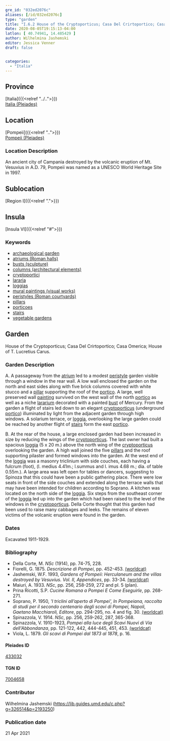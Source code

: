 ```yaml
---
gre_id: "032ed2076c"
aliases: [/id/032ed2076c]
type: "garden"
title: "I.6.2 House of the Cryptoporticus; Casa Del Crirtoportico; Casa Omerica; House of T. Lucretius Carus"
date: 2020-08-05T19:15:13-04:00
latlon: [ 40.74941, 14.485429 ]
author: Wilhelmina Jashemski
editor: Jessica Venner
draft: false


categories:
  - "Italia"
---
```


## Province
[Italia]({{<relref "../..">}}) \
[Italia (Pleiades)](https://pleiades.stoa.org/places/1052)

## Location
[Pompeii]({{<relref "..">}}) \
[Pompeii (Pleiades)](https://pleiades.stoa.org/places/433032)


### Location Description
An ancient city of Campania destroyed by the volcanic eruption of Mt. Vesuvius in A.D. 79, Pompeii was named as a UNESCO World Heritage Site in 1997.

## Sublocation
[Region I]({{<relref ".">}})
## Insula
[Insula VI]({{<relref "#">}})

### Keywords
- [archaeological garden](#)
- [atriums (Roman halls)](http://vocab.getty.edu/page/aat/300004097)
- [busts (sculpture)](http://vocab.getty.edu/page/aat/300417950)
- [columns (architectural elements)](http://vocab.getty.edu/page/aat/300001571)
- [cryptoportici](http://vocab.getty.edu/page/aat/300004295)
- [lararia](http://vocab.getty.edu/page/aat/300400600)
- [loggias](http://vocab.getty.edu/page/aat/300004137)
- [mural paintings (visual works)](http://vocab.getty.edu/page/aat/300033644)
- [peristyles (Roman courtyards)](http://vocab.getty.edu/page/aat/300004029)
- [pillars](http://vocab.getty.edu/page/aat/300264605)
- [porticoes](http://vocab.getty.edu/page/aat/300004145)
- [stairs](http://vocab.getty.edu/page/aat/300003228)
- [vegetable gardens](http://vocab.getty.edu/page/aat/300008142)


## Garden
House of the Cryptoporticus; Casa Del Crirtoportico; Casa Omerica; House of T. Lucretius Carus.


### Garden Description

A. A passageway from the [atrium](http://vocab.getty.edu/page/aat/300004097) led to a modest [peristyle](http://vocab.getty.edu/page/aat/300004029) garden visible through a window in the rear wall. A low wall enclosed the garden on the north and east sides along with five brick columns covered with white stucco and a [pillar](http://vocab.getty.edu/page/aat/300264605) supporting the roof of the [portico](http://vocab.getty.edu/page/aat/300004145). A large, well preserved wall [painting](http://vocab.getty.edu/page/aat/300033644) survived on the west wall of the north [portico](http://vocab.getty.edu/page/aat/300004145) as well as a niche [lararium](http://vocab.getty.edu/page/aat/300400600) decorated with a painted [bust](http://vocab.getty.edu/page/aat/300417950) of Mercury. From the garden a flight of stairs led down to an elegant [cryptoporticus](http://vocab.getty.edu/page/aat/300004295) (underground [portico](http://vocab.getty.edu/page/aat/300004145)) illuminated by light from the adjacent garden through high windows. A solarium terrace, or [loggia](http://vocab.getty.edu/page/aat/300004137), overlooking the large garden could be reached by another flight of [stairs](http://vocab.getty.edu/page/aat/300003228) form the east [portico](http://vocab.getty.edu/page/aat/300004145).

B. At the rear of the house, a large enclosed garden had been increased in size by reducing the wings of the [cryptoporticus](http://vocab.getty.edu/page/aat/300004295). The last owner had built a spacious [loggia](http://vocab.getty.edu/page/aat/300004137) (5 x 20 m.) above the north wing of the [cryptoporticus](http://vocab.getty.edu/page/aat/300004295) overlooking the garden. A high wall joined the five [pillars](http://vocab.getty.edu/page/aat/300264605) and the roof supporting pilaster and formed windows into the garden. At the west end of the [loggia](http://vocab.getty.edu/page/aat/300004137) was a masonry triclinium with side couches, each having a fulcrum (foot), (l. medius 4.41m.; l.summus and l. imus 4.68 m.; dia. of table 0.55m.). A large area was left open for tables or dancers, suggesting to Spinoza that this could have been a public gathering place. There were low seats in front of the side couches and extended along the terrace walls that may have been intended for children according to Soprano. A kitchen was located on the north side of the [loggia](http://vocab.getty.edu/page/aat/300004137). Six steps from the southeast corner of the [loggia](http://vocab.getty.edu/page/aat/300004137) led up into the garden which had been raised to the level of the windows in the [cryptoporticus](http://vocab.getty.edu/page/aat/300004295). Della Corte thought that this garden had been used to raise many cabbages and leeks. The remains of eleven victims of the volcanic eruption were found in the garden.

<!--### Maps-->

<!--
OLD WAY (DO NOT USE)
![alt_text](../../images/image_name.ext)
*CAPTION*

NEW WAY ↓↓↓↓
{{< image src="../image_name.ext" alt="ALT_TEXT" title="CAPTION" >}}
-->
<!--
### Plans

{{< image src="../../fig-1-region-i.jpg" alt="Fig. 1: Plan of Pompeii with Region I highlighted, plan in Jashemski, Gardens, p.21." title="Fig. 1: Plan of Pompeii with Region I highlighted, plan in Jashemski, Gardens, p.21 (Rights Statement)." >}}

{{< image src="../region-i-insula-v.png" alt="Fig. 2: Plan of Region I, insula v, plan in Jashemski, *Gardens*, plan 8, p. 33; Viola, *Scavi*, pl. 1; Niccolini, *Case*, vol. 3, “*Topografia*,” pl. 10." title="Fig. 2: Plan of Region I, insula v, plan in Jashemski, *Gardens*, plan 8, p. 33; Viola, *Scavi*, pl. 1; Niccolini, *Case*, vol. 3, “*Topografia*,” pl. 10 (Rights Statement)." >}}

<!--### Images-->


### Dates
Excavated 1911-1929.


### Bibliography
* Della Corte, M. *NSc* (1914), pp. 74-75, 228.  
* Fiorelli, G. 1875. *Descrizione di Pompei*, pp. 452-453. [(worldcat)](http://www.worldcat.org/oclc/908272023)  
* Jashemski, W.F. 1993, *Gardens of Pompeii: Herculaneum and the villas destroyed by Vesuvius. Vol. II, Appendices*, pp. 33-34. [(worldcat)](http://www.worldcat.org/oclc/921816405)
* Maiuri, A. 1933. *NSc*, pp. 256, 258-259, 272 and pl. 5 (plan).  
* Prina Ricotti, S.P. *Cucine Romana a Pompei E Come Eseguirle*, pp. 268-271.  
* Soprano, P. 1950, *'I triclini all’aperto di Pompei', In Pompeiana, raccolta di studi per il secondo centenario degli scavi di Pompei, Napoli, Gaetano Macchiaroli, Editore*, pp. 294-295, no. 4 and fig. 30. [(worldcat)](https://www.worldcat.org/title/pompeiana-raccolta-di-studi-per-il-secondo-centenario-degli-scavi-di-pompei/oclc/470355316&referer=brief_results)
* Spinazzola, V. 1914. *NSc*, pp. 256, 259-262, 287, 365-368.  
* Spinazzola, V. 1910-1923, *Pompei alla luce degli Scavi Nuovi di Via dell'Abbondanza*, pp. 121-122, 442, 444-445, 451, 453. [(worldcat)](http://www.worldcat.org/oclc/883858580)  
* Viola, L. 1879. *Gli scavi di Pompei dal 1873 al 1878*, p. 16.  

<!--#### Periodo ID-->

<!-- [PERIODO_ID](https://pleiades.stoa.org/places/PLEIADES_ID) -->

#### Pleiades ID

[433032](https://pleiades.stoa.org/places/433032)

#### TGN ID

[7004658](http://vocab.getty.edu/page/tgn/7004658)

### Contributor

Wilhelmina Jashemski (https://lib.guides.umd.edu/c.php?g=326514&p=2193250)

### Publication date


21 Apr 2021

<!--### Related articles-->

<!-- Links to other related articles. Leave blank for now -->
